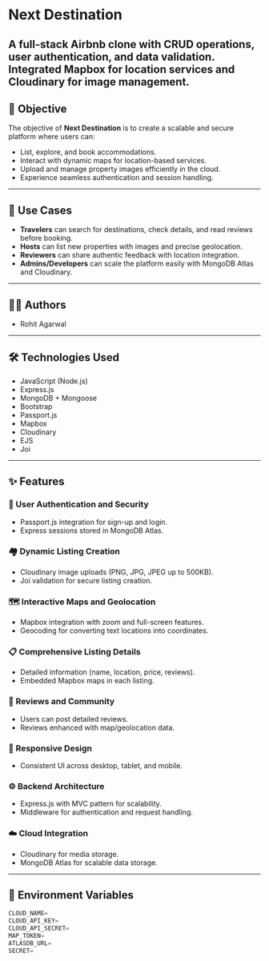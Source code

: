# Next Destination  
A full-stack Airbnb clone with CRUD operations, user authentication, and data validation. Integrated **Mapbox** for location services and **Cloudinary** for image management.  
---

## 🎯 Objective  
The objective of **Next Destination** is to create a scalable and secure platform where users can:  
- List, explore, and book accommodations.  
- Interact with dynamic maps for location-based services.  
- Upload and manage property images efficiently in the cloud.  
- Experience seamless authentication and session handling.  

---

## 📌 Use Cases  
- **Travelers** can search for destinations, check details, and read reviews before booking.  
- **Hosts** can list new properties with images and precise geolocation.  
- **Reviewers** can share authentic feedback with location integration.  
- **Admins/Developers** can scale the platform easily with MongoDB Atlas and Cloudinary.  

---

## 👨‍💻 Authors  
- Rohit Agarwal  

---

## 🛠️ Technologies Used  
- JavaScript (Node.js)  
- Express.js  
- MongoDB + Mongoose  
- Bootstrap  
- Passport.js  
- Mapbox  
- Cloudinary  
- EJS  
- Joi  

---

## ✨ Features  

### 🔐 User Authentication and Security  
- Passport.js integration for sign-up and login.  
- Express sessions stored in MongoDB Atlas.  

### 🏘️ Dynamic Listing Creation  
- Cloudinary image uploads (PNG, JPG, JPEG up to 500KB).  
- Joi validation for secure listing creation.  

### 🗺️ Interactive Maps and Geolocation  
- Mapbox integration with zoom and full-screen features.  
- Geocoding for converting text locations into coordinates.  

### 📋 Comprehensive Listing Details  
- Detailed information (name, location, price, reviews).  
- Embedded Mapbox maps in each listing.  

### 💬 Reviews and Community  
- Users can post detailed reviews.  
- Reviews enhanced with map/geolocation data.  

### 📱 Responsive Design  
- Consistent UI across desktop, tablet, and mobile.  

### ⚙️ Backend Architecture  
- Express.js with MVC pattern for scalability.  
- Middleware for authentication and request handling.  

### ☁️ Cloud Integration  
- Cloudinary for media storage.  
- MongoDB Atlas for scalable data storage.  

---

## 🔧 Environment Variables  

```javascript
CLOUD_NAME=
CLOUD_API_KEY=
CLOUD_API_SECRET= 
MAP_TOKEN= 
ATLASDB_URL= 
SECRET= 


